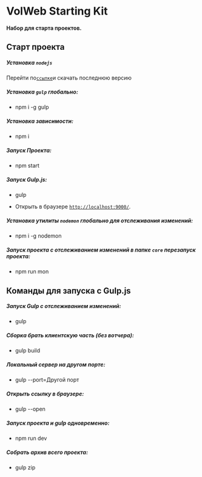 # VolWeb Starting Kit
**Набор для старта проектов.**

## Старт проекта

##### Установка `nodejs`

Перейти по[`ссылке`](https://nodejs.org/)и скачать последнюю версию

##### Установка `gulp` глобально:

- npm i -g gulp

##### Установка зависимости:

- npm i

##### Запуск Проекта:

- npm start

##### Запуск Gulp.js:

- gulp

* Открыть в браузере [`http://localhost:9000/`](http://localhost:9000/).

##### Установка утилиты `nodemon` глобально для отслеживания изменений:

- npm i -g nodemon

##### Запуск проекта с отслеживанием изменений в папке `core` перезапуск проекта:

- npm run mon

## Команды для запуска с Gulp.js

##### Запуск Gulp с отслеживанием изменений:

- gulp

##### Сборка брать клиентскую часть (без вотчера):

- gulp build

##### Локальный сервер на другом порте:

- gulp --port=Другой порт

##### Открыть ссылку в браузерe:

- gulp --open

##### Запуск проекта и gulp одновременно:

- npm run dev

##### Собрать архив всего проекта:

- gulp zip
